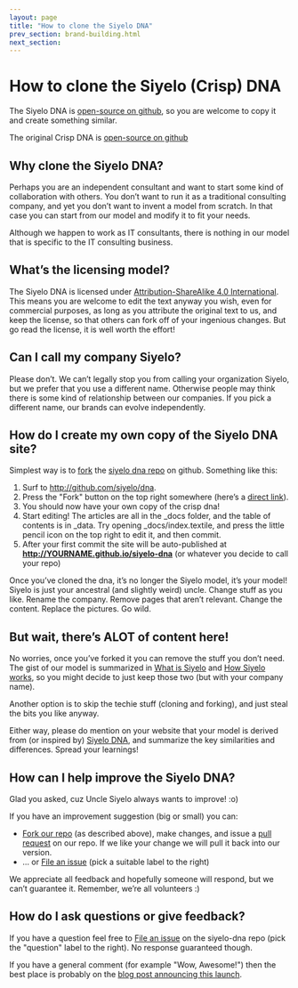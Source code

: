 ```yaml
---
layout: page
title: "How to clone the Siyelo DNA"
prev_section: brand-building.html
next_section:
---
```


# How to clone the Siyelo (Crisp) DNA

The Siyelo DNA is [open-source on
github](https://github.com/siyelo/dna), so you are welcome to copy it
and create something similar.

The original Crisp DNA is [open-source on
github](https://github.com/crispab/siyelo-dna)

## Why clone the Siyelo DNA?

Perhaps you are an independent consultant and want to start some kind of
collaboration with others. You don’t want to run it as a traditional
consulting company, and yet you don’t want to invent a model from
scratch. In that case you can start from our model and modify it to fit
your needs.

Although we happen to work as IT consultants, there is nothing in our
model that is specific to the IT consulting business.

## What’s the licensing model?

The Siyelo DNA is licensed under [Attribution-ShareAlike 4.0
International](http://creativecommons.org/licenses/by-sa/4.0/). This
means you are welcome to edit the text anyway you wish, even for
commercial purposes, as long as you attribute the original text to us,
and keep the license, so that others can fork off of your ingenious
changes. But go read the license, it is well worth the effort!

## Can I call my company Siyelo?

Please don’t. We can’t legally stop you from calling your organization
Siyelo, but we prefer that you use a different name. Otherwise people
may think there is some kind of relationship between our companies. If
you pick a different name, our brands can evolve independently.

## How do I create my own copy of the Siyelo DNA site?

Simplest way is to [fork](https://help.github.com/articles/fork-a-repo/)
the [siyelo dna repo](https://github.com/siyelo/dna) on github.
Something like this:

1.  Surf to <http://github.com/siyelo/dna>.
2.  Press the "Fork" button on the top right somewhere (here’s a [direct
    link](https://github.com/siyelo/dna/fork)).
3.  You should now have your own copy of the crisp dna!
4.  Start editing! The articles are all in the _docs folder, and the
    table of contents is in _data. Try opening _docs/index.textile,
    and press the little pencil icon on the top right to edit it, and
    then commit.
5.  After your first commit the site will be auto-published at
    **http://YOURNAME.github.io/siyelo-dna** (or whatever you decide to
    call your repo)

Once you’ve cloned the dna, it’s no longer the Siyelo model, it’s your
model! Siyelo is just your ancestral (and slightly weird) uncle. Change
stuff as you like. Rename the company. Remove pages that aren’t
relevant. Change the content. Replace the pictures. Go wild.

## But wait, there’s ALOT of content here!

No worries, once you’ve forked it you can remove the stuff you don’t
need. The gist of our model is summarized in [What is
Siyelo](what-is-siyelo.html) and [How Siyelo
works](how-siyelo-works.html), so you might decide to just keep those
two (but with your company name).

Another option is to skip the techie stuff (cloning and forking), and
just steal the bits you like anyway.

Either way, please do mention on your website that your model is derived
from (or inspired by) [Siyelo DNA](http://dna.siyelo.com), and summarize
the key similarities and differences. Spread your learnings!

## How can I help improve the Siyelo DNA?

Glad you asked, cuz Uncle Siyelo always wants to improve! :o)

If you have an improvement suggestion (big or small) you can:

-   [Fork our repo](https://github.com/siyelo/dna/fork) (as described
    above), make changes, and issue a [pull
    request](https://help.github.com/articles/using-pull-requests/) on
    our repo. If we like your change we will pull it back into
    our version.
-   … or [File an issue](https://github.com/siyelo/dna/issues/new) (pick
    a suitable label to the right)

We appreciate all feedback and hopefully someone will respond, but we
can’t guarantee it. Remember, we’re all volunteers :)

## How do I ask questions or give feedback?

If you have a question feel free to [File an
issue](https://github.com/siyelo/dna/issues/new) on the siyelo-dna repo
(pick the "question" label to the right). No response guaranteed though.

If you have a general comment (for example "Wow, Awesome!") then the
best place is probably on the [blog post announcing this
launch](http://blog.crisp.se/2015/01/23/maxwenzin/siyelo-dna-is-now-open-source).
